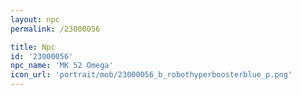 ```yaml
---
layout: npc
permalink: /23000056

title: Npc
id: '23000056'
npc_name: 'MK 52 Omega'
icon_url: 'portrait/mob/23000056_b_robothyperboosterblue_p.png'
---
```

